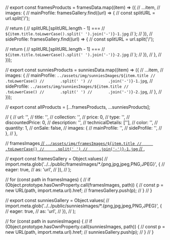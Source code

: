 // export const framesProducts = framesData.map((item) => ({
// ...item,
// images: {
// mainProfile: framesGallery.find((url) => {
// const splitURL = url.split('/');

// return (
// splitURL[splitURL.length - 1] ===
// `${item.title.toLowerCase().split(' ').join('-')}-1.jpg`
// );
// }),
// sideProfile: framesGallery.find((url) => {
// const splitURL = url.split('/');

// return (
// splitURL[splitURL.length - 1] ===
// `${item.title.toLowerCase().split(' ').join('-')}-2.jpg`
// );
// }),
// },
// }));

// export const sunniesProducts = sunniesData.map((item) => ({
// ...item,
// images: {
// mainProfile: `../assets/img/sunniesImages/${item.title
//       .toLowerCase()
//       .split(' ')
//       .join('-')}-1.jpg`,
// sideProfile: `../assets/img/sunniesImages/${item.title
//       .toLowerCase()
//       .split(' ')
//       .join('-')}-2.jpg`,
// },
// }));

// export const allProducts = [...framesProducts, ...sunniesProducts];

// {
// url: '',
// title: '',
// collection: '',
// price: 0,
// type: '',
// discountedPrice: 0,
// description: '',
// technicalDetails: [''],
// color: '',
// quantity: 1,
// onSale: false,
// images: {
// mainProfile: '',
// sideProfile: '',
// },
// },

// framesImages[
// `../assets/img/framesImages/${item.title
//     .toLowerCase()
//     .split(' ')
//     .join('-')}-1.jpg`
// ](),

// export const framesGallery = Object.values(
// import.meta.glob('../../public/framesImages/\*.{png,jpg,jpeg,PNG,JPEG}', {
// eager: true,
// as: 'url',
// }),
// );

// for (const path in framesImages) {
// if (Object.prototype.hasOwnProperty.call(framesImages, path)) {
// const p = new URL(path, import.meta.url).href;
// framesGallery.push(p);
// }
// }

// export const sunniesGallery = Object.values(
// import.meta.glob('../../public/sunniesImages/\*.{png,jpg,jpeg,PNG,JPEG}', {
// eager: true,
// as: 'url',
// }),
// );

// for (const path in sunniesImages) {
// if (Object.prototype.hasOwnProperty.call(sunniesImages, path)) {
// const p = new URL(path, import.meta.url).href;
// sunniesGallery.push(p);
// }
// }
